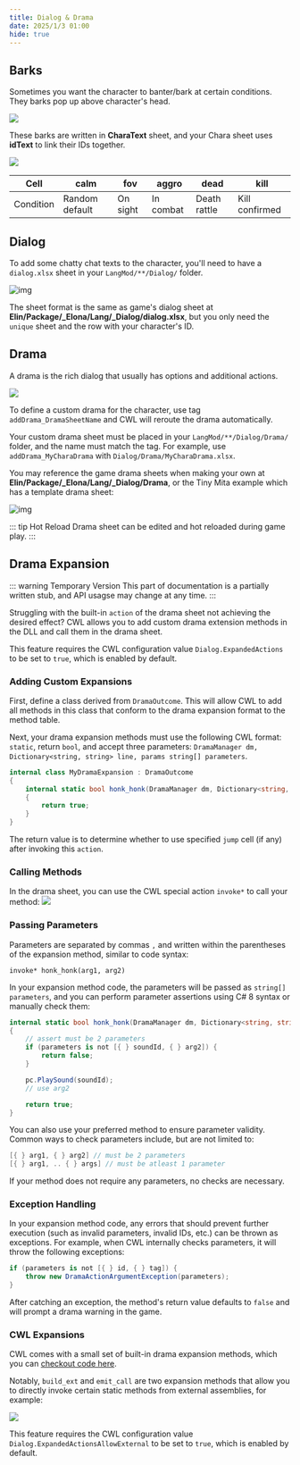 ```yaml
---
title: Dialog & Drama
date: 2025/1/3 01:00
hide: true
---
```


## Barks

Sometimes you want the character to banter/bark at certain conditions. They barks pop up above character's head.

![](./assets/bark.png)

These barks are written in **CharaText** sheet, and your Chara sheet uses **idText** to link their IDs together.

![](./assets/charatext.png)

|Cell|calm|fov|aggro|dead|kill|
|-|-|-|-|-|-|
|Condition|Random default|On sight|In combat|Death rattle|Kill confirmed|

## Dialog

To add some chatty chat texts to the character, you'll need to have a `dialog.xlsx` sheet in your `LangMod/**/Dialog/` folder.

![img](./assets/dialog.png)

The sheet format is the same as game's dialog sheet at **Elin/Package/_Elona/Lang/_Dialog/dialog.xlsx**, but you only need the `unique` sheet and the row with your character's ID.

## Drama

A drama is the rich dialog that usually has options and additional actions. 

![](./assets/drama_eg.png)

To define a custom drama for the character, use tag `addDrama_DramaSheetName` and CWL will reroute the drama automatically.

Your custom drama sheet must be placed in your `LangMod/**/Dialog/Drama/` folder, and the name must match the tag. For example, use `addDrama_MyCharaDrama` with `Dialog/Drama/MyCharaDrama.xlsx`.

You may reference the game drama sheets when making your own at **Elin/Package/_Elona/Lang/_Dialog/Drama**, or the Tiny Mita example which has a template drama sheet:
<LinkCard t="CWL Example: Tiny Mita" u="https://steamcommunity.com/sharedfiles/filedetails/?id=3396774199" />

![img](./assets/drama.png)

::: tip Hot Reload
Drama sheet can be edited and hot reloaded during game play.
:::

## Drama Expansion

::: warning Temporary Version
This part of documentation is a partially written stub, and API usagse may change at any time.
:::

Struggling with the built-in `action` of the drama sheet not achieving the desired effect? CWL allows you to add custom drama extension methods in the DLL and call them in the drama sheet.

This feature requires the CWL configuration value `Dialog.ExpandedActions` to be set to `true`, which is enabled by default.

### Adding Custom Expansions

First, define a class derived from `DramaOutcome`. This will allow CWL to add all methods in this class that conform to the drama expansion format to the method table.

Next, your drama expansion methods must use the following CWL format: `static`, return `bool`, and accept three parameters: `DramaManager dm, Dictionary<string, string> line, params string[] parameters`.

```cs
internal class MyDramaExpansion : DramaOutcome
{
    internal static bool honk_honk(DramaManager dm, Dictionary<string, string> line, params string[] parameters)
    {
        return true;
    }
}
```

The return value is to determine whether to use specified `jump` cell (if any) after invoking this `action`.

### Calling Methods

In the drama sheet, you can use the CWL special action `invoke*` to call your method:
![](./assets/dramae_invoke.png)

### Passing Parameters

Parameters are separated by commas `,` and written within the parentheses of the expansion method, similar to code syntax:

```
invoke* honk_honk(arg1, arg2)
```

In your expansion method code, the parameters will be passed as `string[] parameters`, and you can perform parameter assertions using C# 8 syntax or manually check them:

```cs
internal static bool honk_honk(DramaManager dm, Dictionary<string, string> line, params string[] parameters)
{
    // assert must be 2 parameters
    if (parameters is not [{ } soundId, { } arg2]) {
        return false;
    }

    pc.PlaySound(soundId);
    // use arg2

    return true;
}
```

You can also use your preferred method to ensure parameter validity. Common ways to check parameters include, but are not limited to:

```cs
[{ } arg1, { } arg2] // must be 2 parameters
[{ } arg1, .. { } args] // must be atleast 1 parameter
```

If your method does not require any parameters, no checks are necessary.

### Exception Handling

In your expansion method code, any errors that should prevent further execution (such as invalid parameters, invalid IDs, etc.) can be thrown as exceptions. For example, when CWL internally checks parameters, it will throw the following exceptions: 

```cs
if (parameters is not [{ } id, { } tag]) {
    throw new DramaActionArgumentException(parameters);
}
```

After catching an exception, the method's return value defaults to `false` and will prompt a drama warning in the game.

### CWL Expansions

CWL comes with a small set of built-in drama expansion methods, which you can [checkout code here](https://github.com/gottyduke/Elin.Plugins/blob/master/CustomWhateverLoader/API/Drama/DramaExpansion.cs).

Notably, `build_ext` and `emit_call` are two expansion methods that allow you to directly invoke certain static methods from external assemblies, for example:

![](./assets/dramae_ext.png)

This feature requires the CWL configuration value `Dialog.ExpandedActionsAllowExternal` to be set to `true`, which is enabled by default.